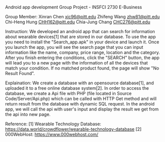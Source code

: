 Android app development Group Project - INSFCI 2730 E-Business

Group Member:
Xinran Chen xic96@pitt.edu
Zhifeng Wang zhw81@pitt.edu
Chi-Heng Hung CHH162@pitt.edu
Chia-Jung Chang CHC276@pitt.edu

Instruction:
We developed an android app that can search for information about wearable devices[1] that are stored in our database.
To use the app you need to install the "Search_app.apk" in your device and launch it. 
Once you launch the app, you will see the search page that you can input information like the name, company, price range, location and the category. 
After you finish entering the conditions, click the "SEARCH" button, the app will lead you to a new page with the information of all the devices that match your condition. 
If no matched product found, the page will show "No Result Found".


Explaination:
We create a database with an opensource database[1], and uploaded it to a free online database system[2]. 
In order to access the database, we create a Api file with PHP (file located in Source Code/Server/Api.php) which can be called with HTTP Get method and will return result from the database with dynamic SQL request. 
In the android app, we will call the api with user's input and display the result we get from the api into new page. 



Reference: 
[1] Wearable Technology Database: https://data.world/crowdflower/wearable-technology-database
[2] 000WebHost: https://www.000webhost.com/
